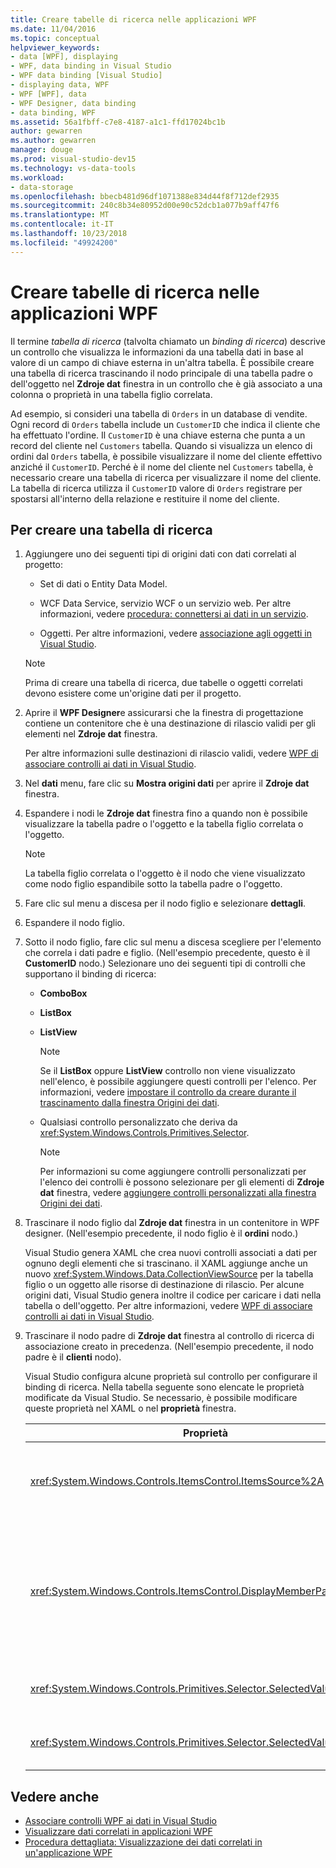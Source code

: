```yaml
---
title: Creare tabelle di ricerca nelle applicazioni WPF
ms.date: 11/04/2016
ms.topic: conceptual
helpviewer_keywords:
- data [WPF], displaying
- WPF, data binding in Visual Studio
- WPF data binding [Visual Studio]
- displaying data, WPF
- WPF [WPF], data
- WPF Designer, data binding
- data binding, WPF
ms.assetid: 56a1fbff-c7e8-4187-a1c1-ffd17024bc1b
author: gewarren
ms.author: gewarren
manager: douge
ms.prod: visual-studio-dev15
ms.technology: vs-data-tools
ms.workload:
- data-storage
ms.openlocfilehash: bbecb481d96df1071388e834d44f8f712def2935
ms.sourcegitcommit: 240c8b34e80952d00e90c52dcb1a077b9aff47f6
ms.translationtype: MT
ms.contentlocale: it-IT
ms.lasthandoff: 10/23/2018
ms.locfileid: "49924200"
---
```

# <a name="create-lookup-tables-in-wpf-applications"></a>Creare tabelle di ricerca nelle applicazioni WPF
Il termine *tabella di ricerca* (talvolta chiamato un *binding di ricerca*) descrive un controllo che visualizza le informazioni da una tabella dati in base al valore di un campo di chiave esterna in un'altra tabella. È possibile creare una tabella di ricerca trascinando il nodo principale di una tabella padre o dell'oggetto nel **Zdroje dat** finestra in un controllo che è già associato a una colonna o proprietà in una tabella figlio correlata.

Ad esempio, si consideri una tabella di `Orders` in un database di vendite. Ogni record di `Orders` tabella include un `CustomerID` che indica il cliente che ha effettuato l'ordine. Il `CustomerID` è una chiave esterna che punta a un record del cliente nel `Customers` tabella. Quando si visualizza un elenco di ordini dal `Orders` tabella, è possibile visualizzare il nome del cliente effettivo anziché il `CustomerID`. Perché è il nome del cliente nel `Customers` tabella, è necessario creare una tabella di ricerca per visualizzare il nome del cliente. La tabella di ricerca utilizza il `CustomerID` valore di `Orders` registrare per spostarsi all'interno della relazione e restituire il nome del cliente.

## <a name="to-create-a-lookup-table"></a>Per creare una tabella di ricerca

1.  Aggiungere uno dei seguenti tipi di origini dati con dati correlati al progetto:

    -   Set di dati o Entity Data Model.

    -   WCF Data Service, servizio WCF o un servizio web. Per altre informazioni, vedere [procedura: connettersi ai dati in un servizio](../data-tools/how-to-connect-to-data-in-a-service.md).

    -   Oggetti. Per altre informazioni, vedere [associazione agli oggetti in Visual Studio](bind-objects-in-visual-studio.md).

    > [!NOTE]
    >  Prima di creare una tabella di ricerca, due tabelle o oggetti correlati devono esistere come un'origine dati per il progetto.

2.  Aprire il **WPF Designer**e assicurarsi che la finestra di progettazione contiene un contenitore che è una destinazione di rilascio validi per gli elementi nel **Zdroje dat** finestra.

     Per altre informazioni sulle destinazioni di rilascio validi, vedere [WPF di associare controlli ai dati in Visual Studio](../data-tools/bind-wpf-controls-to-data-in-visual-studio.md).

3.  Nel **dati** menu, fare clic su **Mostra origini dati** per aprire il **Zdroje dat** finestra.

4.  Espandere i nodi le **Zdroje dat** finestra fino a quando non è possibile visualizzare la tabella padre o l'oggetto e la tabella figlio correlata o l'oggetto.

    > [!NOTE]
    >  La tabella figlio correlata o l'oggetto è il nodo che viene visualizzato come nodo figlio espandibile sotto la tabella padre o l'oggetto.

5.  Fare clic sul menu a discesa per il nodo figlio e selezionare **dettagli**.

6.  Espandere il nodo figlio.

7.  Sotto il nodo figlio, fare clic sul menu a discesa scegliere per l'elemento che correla i dati padre e figlio. (Nell'esempio precedente, questo è il **CustomerID** nodo.) Selezionare uno dei seguenti tipi di controlli che supportano il binding di ricerca:

    -   **ComboBox**

    -   **ListBox**

    -   **ListView**

        > [!NOTE]
        >  Se il **ListBox** oppure **ListView** controllo non viene visualizzato nell'elenco, è possibile aggiungere questi controlli per l'elenco. Per informazioni, vedere [impostare il controllo da creare durante il trascinamento dalla finestra Origini dei dati](../data-tools/set-the-control-to-be-created-when-dragging-from-the-data-sources-window.md).

    -   Qualsiasi controllo personalizzato che deriva da <xref:System.Windows.Controls.Primitives.Selector>.

        > [!NOTE]
        >  Per informazioni su come aggiungere controlli personalizzati per l'elenco dei controlli è possono selezionare per gli elementi di **Zdroje dat** finestra, vedere [aggiungere controlli personalizzati alla finestra Origini dei dati](../data-tools/add-custom-controls-to-the-data-sources-window.md).

8.  Trascinare il nodo figlio dal **Zdroje dat** finestra in un contenitore in WPF designer. (Nell'esempio precedente, il nodo figlio è il **ordini** nodo.)

     Visual Studio genera XAML che crea nuovi controlli associati a dati per ognuno degli elementi che si trascinano. il XAML aggiunge anche un nuovo <xref:System.Windows.Data.CollectionViewSource> per la tabella figlio o un oggetto alle risorse di destinazione di rilascio. Per alcune origini dati, Visual Studio genera inoltre il codice per caricare i dati nella tabella o dell'oggetto. Per altre informazioni, vedere [WPF di associare controlli ai dati in Visual Studio](../data-tools/bind-wpf-controls-to-data-in-visual-studio.md).

9. Trascinare il nodo padre di **Zdroje dat** finestra al controllo di ricerca di associazione creato in precedenza. (Nell'esempio precedente, il nodo padre è il **clienti** nodo).

     Visual Studio configura alcune proprietà sul controllo per configurare il binding di ricerca. Nella tabella seguente sono elencate le proprietà modificate da Visual Studio. Se necessario, è possibile modificare queste proprietà nel XAML o nel **proprietà** finestra.

    |Proprietà|Spiegazione dell'impostazione|
    |--------------| - |
    |<xref:System.Windows.Controls.ItemsControl.ItemsSource%2A>|Questa proprietà specifica la raccolta o associazione usato per ottenere i dati che viene visualizzati nel controllo. Visual Studio imposta questa proprietà il <xref:System.Windows.Data.CollectionViewSource> per i dati padre è stato trascinato al controllo.|
    |<xref:System.Windows.Controls.ItemsControl.DisplayMemberPath%2A>|Questa proprietà specifica il percorso dell'elemento di dati che viene visualizzato nel controllo. Visual Studio imposta questa proprietà per la prima colonna o proprietà nei dati di padre, dopo la chiave primaria, con un tipo di dati stringa.<br /><br /> Se si desidera visualizzare una colonna diversa o proprietà nei dati dell'elemento padre, è possibile modificare questa proprietà per il percorso di una proprietà diversa.|
    |<xref:System.Windows.Controls.Primitives.Selector.SelectedValue%2A>|Visual Studio, questa proprietà viene associato alla colonna o alla proprietà dei dati che è stato trascinato nella finestra di progettazione figlio. Si tratta della chiave esterna per i dati padre.|
    |<xref:System.Windows.Controls.Primitives.Selector.SelectedValuePath%2A>|Visual Studio imposta questa proprietà per il percorso della colonna o una proprietà dei dati che rappresenta la chiave esterna di dati padre / figlio.|

## <a name="see-also"></a>Vedere anche

- [Associare controlli WPF ai dati in Visual Studio](../data-tools/bind-wpf-controls-to-data-in-visual-studio.md)
- [Visualizzare dati correlati in applicazioni WPF](../data-tools/display-related-data-in-wpf-applications.md)
- [Procedura dettagliata: Visualizzazione dei dati correlati in un'applicazione WPF](../data-tools/display-related-data-in-wpf-applications.md)